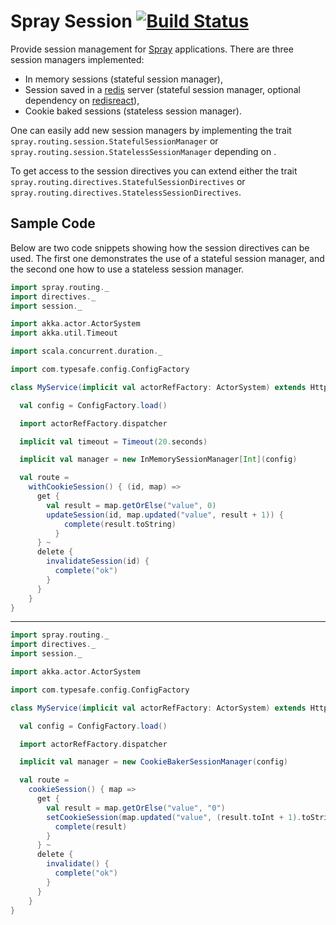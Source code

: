 Spray Session [![Build Status](https://travis-ci.org/gnieh/spray-session.png?branch=master)](https://travis-ci.org/gnieh/spray-session)
=============

Provide session management for [Spray](http://spray.io/) applications.
There are three session managers implemented:
 - In memory sessions (stateful session manager),
 - Session saved in a [redis](http://redis.io/) server (stateful session manager, optional dependency on [redisreact](https://github.com/debasishg/scala-redis-nb/)),
 - Cookie baked sessions (stateless session manager).

One can easily add new session managers by implementing the trait `spray.routing.session.StatefulSessionManager` or `spray.routing.session.StatelessSessionManager`
depending on .

To get access to the session directives you can extend either the trait `spray.routing.directives.StatefulSessionDirectives` or `spray.routing.directives.StatelessSessionDirectives`.

Sample Code
-----------

Below are two code snippets showing how the session directives can be used.
The first one demonstrates the use of a stateful session manager, and the second one how to use a stateless session manager.

```scala
import spray.routing._
import directives._
import session._

import akka.actor.ActorSystem
import akka.util.Timeout

import scala.concurrent.duration._

import com.typesafe.config.ConfigFactory

class MyService(implicit val actorRefFactory: ActorSystem) extends HttpService with StatefulSessionManagerDirectives[Int] {

  val config = ConfigFactory.load()

  import actorRefFactory.dispatcher

  implicit val timeout = Timeout(20.seconds)

  implicit val manager = new InMemorySessionManager[Int](config)

  val route =
    withCookieSession() { (id, map) =>
      get {
        val result = map.getOrElse("value", 0)
        updateSession(id, map.updated("value", result + 1)) {
            complete(result.toString)
          }
      } ~
      delete {
        invalidateSession(id) {
          complete("ok")
        }
      }
    }
}
```

* * *

```scala
import spray.routing._
import directives._
import session._

import akka.actor.ActorSystem

import com.typesafe.config.ConfigFactory

class MyService(implicit val actorRefFactory: ActorSystem) extends HttpService with StatelessSessionManagerDirectives[String] {

  val config = ConfigFactory.load()

  import actorRefFactory.dispatcher

  implicit val manager = new CookieBakerSessionManager(config)

  val route =
    cookieSession() { map =>
      get {
        val result = map.getOrElse("value", "0")
        setCookieSession(map.updated("value", (result.toInt + 1).toString)) {
          complete(result)
        }
      } ~
      delete {
        invalidate() {
          complete("ok")
        }
      }
    }
}
```
